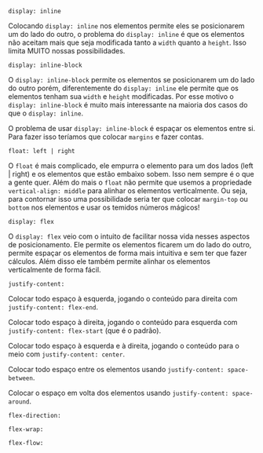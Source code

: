 ```
display: inline
```

Colocando `display: inline` nos elementos permite eles se posicionarem um do lado do outro, o problema do `display: inline` é que os elementos não aceitam mais que seja modificada tanto a `width` quanto a `height`. Isso limita MUITO nossas possibilidades.

```
display: inline-block
```

O `display: inline-block` permite os elementos se posicionarem um do lado do outro porém, diferentemente do `display: inline` ele permite que os elementos tenham sua `width` e `height` modificadas. Por esse motivo o `display: inline-block` é muito mais interessante na maioria dos casos do que o `display: inline`.

O problema de usar `display: inline-block` é espaçar os elementos entre si. Para fazer isso teríamos que colocar `margins` e fazer contas.

```
float: left | right
```

O `float` é mais complicado, ele empurra o elemento para um dos lados (left | right) e os elementos que estão embaixo sobem. Isso nem sempre é o que a gente quer. Além do mais o `float` não permite que usemos a propriedade `vertical-align: middle` para alinhar os elementos verticalmente. Ou seja, para contornar isso uma possibilidade seria ter que colocar `margin-top` ou `bottom` nos elementos e usar os temidos números mágicos!

```
display: flex
```

O `display: flex` veio com o intuito de facilitar nossa vida nesses aspectos de posicionamento. Ele permite os elementos ficarem um do lado do outro, permite espaçar os elementos de forma mais intuitiva e sem ter que fazer cálculos. Além disso ele também permite alinhar os elementos verticalmente de forma fácil.

```
justify-content:
```

Colocar todo espaço à esquerda, jogando o conteúdo para direita com `justify-content: flex-end`.

Colocar todo espaço à direita, jogando o conteúdo para esquerda com `justify-content: flex-start` (que é o padrão).

Colocar todo espaço à esquerda e à direita, jogando o conteúdo para o meio com `justify-content: center`.

Colocar todo espaço entre os elementos usando `justify-content: space-between`.

Colocar o espaço em volta dos elementos usando `justify-content: space-around`.

```
flex-direction:
```



```
flex-wrap:
```



```
flex-flow:
```

